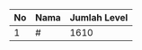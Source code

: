 | No | Nama            | Jumlah Level |
|----|-----------------|--------------|
| 1  | #    |    1610        |
